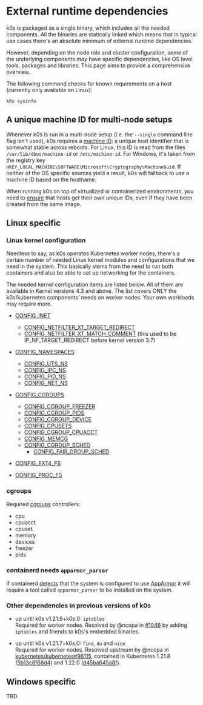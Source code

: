 # External runtime dependencies

k0s is packaged as a single binary, which includes all the needed components.
All the binaries are statically linked which means that in typical use cases
there's an absolute minimum of external runtime dependencies.

However, depending on the node role and cluster configuration, some of the
underlying components _may_ have specific dependencies, like OS level tools,
packages and libraries. This page aims to provide a comprehensive overview.

The following command checks for known requirements on a host (currently only
available on Linux):

```shell
k0s sysinfo
```

## A unique machine ID for multi-node setups

Whenever k0s is run in a multi-node setup (i.e. the `--single` command line flag
isn't used), k0s requires a [machine ID]: a unique host identifier that is
somewhat stable across reboots. For Linux, this ID is read from the files
`/var/lib/dbus/machine-id` or `/etc/machine-id`. For Windows, it's taken from
the registry key `HKEY_LOCAL_MACHINE\SOFTWARE\Microsoft\Cryptography\MachineGuid`.
If neither of the OS specific sources yield a result, k0s will fallback to use a
machine ID based on the hostname.

When running k0s on top of virtualized or containerized environments, you need
to [ensure][ensure-unique-id] that hosts get their own unique IDs, even if they
have been created from the same image.

[machine ID]: https://github.com/denisbrodbeck/machineid/blob/v1.0.1/README.md#what-you-get
[ensure-unique-id]: https://github.com/denisbrodbeck/machineid/blob/v1.0.1/README.md#unique-key-reliability

## Linux specific
<!--
This piece of documentation is best-effort and considered to be augmented and
extended in the future. The kernel and cgroups requirements are basically taken
from kubernetes/system-validators. Often there's no real hint as to why they are
required (although most requirements seem pretty obvious). Also need to check
for requirements of kube-router and calico.
-->

### Linux kernel configuration

Needless to say, as k0s operates Kubernetes worker nodes, there's a certain
number of needed Linux kernel modules and configurations that we need in the
system. This basically stems from the need to run both containers and also be
able to set up networking for the containers.

The needed kernel configuration items are listed below. All of them are
available in Kernel versions 4.3 and above. The list covers ONLY the
k0s/kubernetes components’ needs on worker nodes. Your own workloads may require
more.

- [CONFIG_INET](https://github.com/torvalds/linux/blob/v4.3/net/Kconfig#L5)
  - [CONFIG_NETFILTER_XT_TARGET_REDIRECT](https://github.com/torvalds/linux/blob/v4.3/net/netfilter/Kconfig#L853)
  - [CONFIG_NETFILTER_XT_MATCH_COMMENT](https://github.com/torvalds/linux/blob/v4.3/net/netfilter/Kconfig#L1002)
    (this used to be IP_NF_TARGET_REDIRECT before kernel version 3.7)

- [CONFIG_NAMESPACES](https://github.com/torvalds/linux/blob/v4.3/init/Kconfig#L1168)
  - [CONFIG_UTS_NS](https://github.com/torvalds/linux/blob/v4.3/init/Kconfig#L1180)
  - [CONFIG_IPC_NS](https://github.com/torvalds/linux/blob/v4.3/init/Kconfig#L1187)
  - [CONFIG_PID_NS](https://github.com/torvalds/linux/blob/v4.3/init/Kconfig#L1210)
  - [CONFIG_NET_NS](https://github.com/torvalds/linux/blob/v4.3/init/Kconfig#L1218)

- [CONFIG_CGROUPS](https://github.com/torvalds/linux/blob/v4.3/init/Kconfig#L927)
  - [CONFIG_CGROUP_FREEZER](https://github.com/torvalds/linux/blob/v4.3/init/Kconfig#L953)
  - [CONFIG_CGROUP_PIDS](https://github.com/torvalds/linux/blob/v4.3/init/Kconfig#L959)
  - [CONFIG_CGROUP_DEVICE](https://github.com/torvalds/linux/blob/v4.3/init/Kconfig#L975)
  - [CONFIG_CPUSETS](https://github.com/torvalds/linux/blob/v4.3/init/Kconfig#L981)
  - [CONFIG_CGROUP_CPUACCT](https://github.com/torvalds/linux/blob/v4.3/init/Kconfig#L996)
  - [CONFIG_MEMCG](https://github.com/torvalds/linux/blob/v4.3/init/Kconfig#L1005)
  - [CONFIG_CGROUP_SCHED](https://github.com/torvalds/linux/blob/v4.3/init/Kconfig#L1081)
    - [CONFIG_FAIR_GROUP_SCHED](https://github.com/torvalds/linux/blob/v4.3/init/Kconfig#L1090)

- [CONFIG_EXT4_FS](https://github.com/torvalds/linux/blob/v4.3/fs/ext4/Kconfig#L33)
- [CONFIG_PROC_FS](https://github.com/torvalds/linux/blob/v4.3/fs/proc/Kconfig#L1)

### cgroups

Required [cgroups] controllers:

- cpu
- cpuacct
- cpuset
- memory
- devices
- freezer
- pids

[cgroups]: https://man7.org/linux/man-pages/man7/cgroups.7.html

### containerd needs `apparmor_parser`

If containerd [detects][cd-aa] that the system is configured to use [AppArmor]
it will require a tool called `apparmor_parser` to be installed on the system.

[cd-aa]: https://github.com/containerd/containerd/blob/v1.5.10/pkg/apparmor/apparmor_linux.go#L37-L48
[AppArmor]: https://wiki.ubuntu.com/AppArmor

### Other dependencies in previous versions of k0s

- up until k0s v1.21.9+k0s.0: `iptables`  
  Required for worker nodes. Resolved by @ncopa in [#1046] by adding `iptables`
  and friends to k0s's embedded binaries.

- up until k0s v1.21.7+k0s.0: `find`, `du` and `nice`  
  Required for worker nodes. Resolved upstream by @ncopa in
  [kubernetes/kubernetes#96115], contained in Kubernetes 1.21.8 ([5b13c8f68d4])
  and 1.22.0 ([d45ba645a8f]).

[#1046]: https://github.com/k0sproject/k0s/pull/1046
[kubernetes/kubernetes#96115]: https://github.com/kubernetes/kubernetes/pull/96115
[5b13c8f68d4]: https://github.com/kubernetes/kubernetes/commit/5b13c8f68d48740261fa4c96ecb0a504982088a8
[d45ba645a8f]: https://github.com/kubernetes/kubernetes/commit/d45ba645a8f7b288284890a051c73bbae717da4b

## Windows specific
<!--
The kubernetes/system-validators require certain Windows versions starting with
Windows Server 2016. k0s states that it requires Windows Server 2019, though.
-->

TBD.
